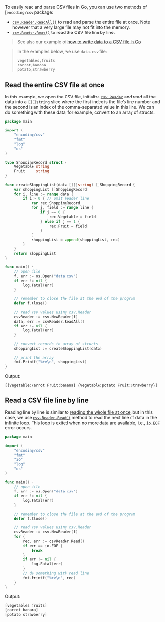 To easily read and parse CSV files in Go, you can use two methods of [`encoding/csv` package:

- [`csv.Reader.ReadAll()`](https://pkg.go.dev/encoding/csv#Reader.ReadAll) to read and parse the entire file at once. Note however that a very large file may not fit into the memory.
- [`csv.Reader.Read()`](https://pkg.go.dev/encoding/csv#Reader.Read) to read the CSV file line by line.

> See also our example of [how to write data to a CSV file in Go](https://gosamples.dev/write-csv)

> In the examples below, we use `data.csv` file:
> 
> ```bash
> vegetables,fruits
> carrot,banana
> potato,strawberry
> ```

## Read the entire CSV file at once

In this example, we open the CSV file, initialize [`csv.Reader`](https://pkg.go.dev/encoding/csv#NewReader) and read all the data into a `[][]string` slice where the first index is the file’s line number and the second is an index of the comma-separated value in this line. We can do something with these data, for example, convert to an array of structs.

```go
package main

import (
    "encoding/csv"
    "fmt"
    "log"
    "os"
)

type ShoppingRecord struct {
    Vegetable string
    Fruit     string
}

func createShoppingList(data [][]string) []ShoppingRecord {
    var shoppingList []ShoppingRecord
    for i, line := range data {
        if i > 0 { // omit header line
            var rec ShoppingRecord
            for j, field := range line {
                if j == 0 {
                    rec.Vegetable = field
                } else if j == 1 {
                    rec.Fruit = field
                }
            }
            shoppingList = append(shoppingList, rec)
        }
    }
    return shoppingList
}

func main() {
    // open file
    f, err := os.Open("data.csv")
    if err != nil {
        log.Fatal(err)
    }

    // remember to close the file at the end of the program
    defer f.Close()

    // read csv values using csv.Reader
    csvReader := csv.NewReader(f)
    data, err := csvReader.ReadAll()
    if err != nil {
        log.Fatal(err)
    }

    // convert records to array of structs
    shoppingList := createShoppingList(data)

    // print the array
    fmt.Printf("%+v\n", shoppingList)
}
```

Output:

```bash
[{Vegetable:carrot Fruit:banana} {Vegetable:potato Fruit:strawberry}]
```

## Read a CSV file line by line

Reading line by line is similar to [reading the whole file at once](https://gosamples.dev/read-csv/#read-the-entire-csv-file-at-once), but in this case, we use [`csv.Reader.Read()`](https://pkg.go.dev/encoding/csv#Reader.Read) method to read the next line of data in the infinite loop. This loop is exited when no more data are available, i.e., [`io.EOF`](https://pkg.go.dev/io#EOF) error occurs.

```go
package main

import (
    "encoding/csv"
    "fmt"
    "io"
    "log"
    "os"
)

func main() {
    // open file
    f, err := os.Open("data.csv")
    if err != nil {
        log.Fatal(err)
    }

    // remember to close the file at the end of the program
    defer f.Close()

    // read csv values using csv.Reader
    csvReader := csv.NewReader(f)
    for {
        rec, err := csvReader.Read()
        if err == io.EOF {
            break
        }
        if err != nil {
            log.Fatal(err)
        }
        // do something with read line
        fmt.Printf("%+v\n", rec)
    }
}
```

Output:

```bash
[vegetables fruits]
[carrot banana]
[potato strawberry]
```
